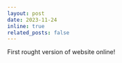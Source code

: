 ```yaml
---
layout: post
date: 2023-11-24
inline: true
related_posts: false
---
```


First rought version of website online!
